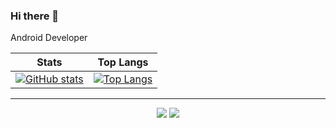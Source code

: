 ### Hi there 👋

Android Developer

| Stats | Top Langs |
| ------|:---------:|
| [![GitHub stats](https://github-readme-stats.vercel.app/api?username=sun5066)](https://github.com/anuraghazra/github-readme-stats) | [![Top Langs](https://github-readme-stats.vercel.app/api/top-langs/?username=sun5066&langs_count=10)](https://github.com/anuraghazra/github-readme-stats) |

---
<p align="center" style="max-width: 100%;">
  <a href="https://sun5066.github.io"><img src="https://img.shields.io/badge/Blog-Sun%20Blog-blue"/></a>
  <a href="#"><img src="https://img.shields.io/badge/Company-YEOBOYA-pink"/></a>
</p>

